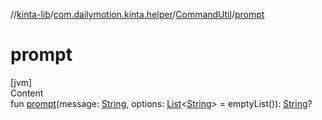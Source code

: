 //[kinta-lib](../../../index.md)/[com.dailymotion.kinta.helper](../index.md)/[CommandUtil](index.md)/[prompt](prompt.md)



# prompt  
[jvm]  
Content  
fun [prompt](prompt.md)(message: [String](https://kotlinlang.org/api/latest/jvm/stdlib/kotlin/-string/index.html), options: [List](https://kotlinlang.org/api/latest/jvm/stdlib/kotlin.collections/-list/index.html)<[String](https://kotlinlang.org/api/latest/jvm/stdlib/kotlin/-string/index.html)> = emptyList()): [String](https://kotlinlang.org/api/latest/jvm/stdlib/kotlin/-string/index.html)?  



